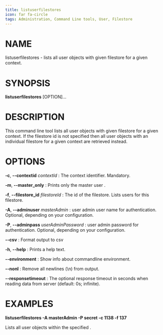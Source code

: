 ```yaml
---
title: listuserfilestores
icon: far fa-circle
tags: Administration, Command Line tools, User, Filestore
---
```


# NAME

listuserfilestores - lists all user objects with given filestore for a given context.

# SYNOPSIS

**listuserfilestores** [OPTION]...

# DESCRIPTION

This command line tool lists all user objects with given filestore for a given context. If the filestore id is not specified then all user objects with an individual filestore for a given context are retrieved instead.

# OPTIONS

**-c**, **--contextid** *contextId*
: The context identifier. Mandatory.

**-m**, **--master_only**
: Prints only the master user .

**-f**, **--filestore_id** *filestoreId*
: The id of the filestore. Lists users for this filestore.

**-A**, **--adminuser** *masterAdmin*
: user admin user name for authentication. Optional, depending on your configuration.

**-P**, **--adminpass** *userAdminPassword*
: user admin password for authentication. Optional, depending on your configuration.

**--csv**
: Format output to csv

**-h**, **--help**
: Prints a help text.

**--environment**
: Show info about commandline environment.

**--nonl**
: Remove all newlines (\\n) from output.

**--responsetimeout**
: The optional response timeout in seconds when reading data from server (default: 0s; infinite).

# EXAMPLES

**listuserfilestores -A masterAdmin -P secret -c 1138 -f 137**

Lists all user objects within the specified .


